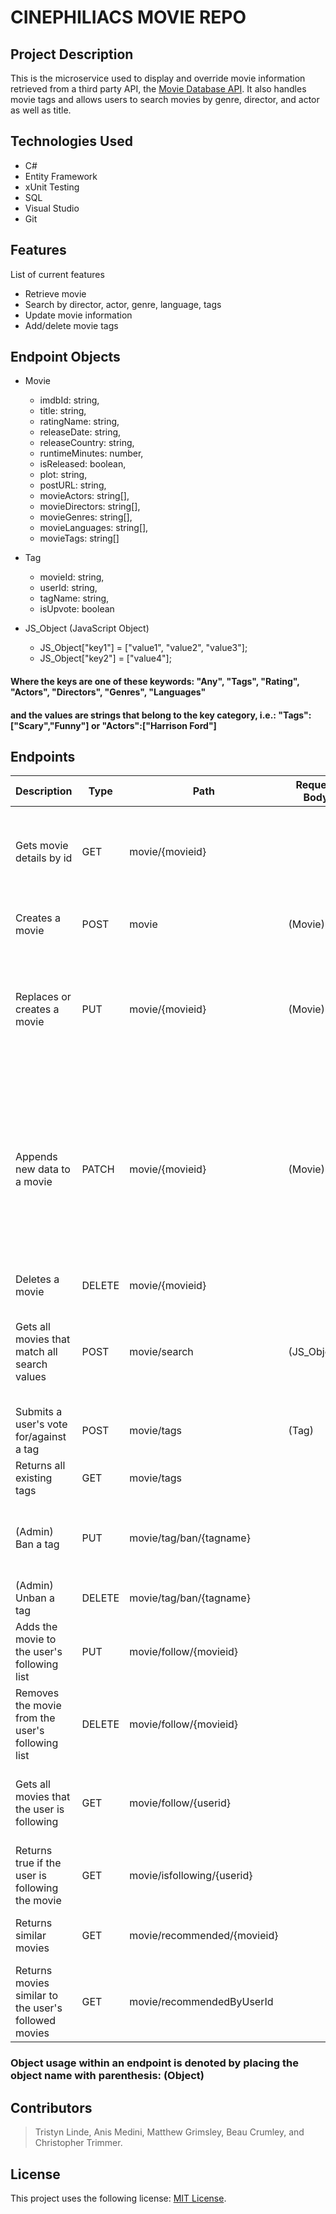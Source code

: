 # CINEPHILIACS MOVIE REPO

## Project Description

This is the microservice used to display and override movie information retrieved from a third party API, the [Movie Database API]( https://rapidapi.com/rapidapi/api/movie-database-imdb-alternative/). It also handles movie tags and allows users to search movies by genre, director, and actor as well as title.  

## Technologies Used

* C#
* Entity Framework
* xUnit Testing
* SQL
* Visual Studio
* Git

## Features

List of current features
* Retrieve movie
* Search by director, actor, genre, language, tags
* Update movie information
* Add/delete movie tags 

## Endpoint Objects
* Movie
  * imdbId: string,
  * title: string,
  * ratingName: string,
  * releaseDate: string,
  * releaseCountry: string,
  * runtimeMinutes: number,
  * isReleased: boolean,
  * plot: string,
  * postURL: string,
  * movieActors: string[],
  * movieDirectors: string[],
  * movieGenres: string[],
  * movieLanguages: string[],
  * movieTags: string[]

* Tag
  * movieId: string,
  * userId: string,
  * tagName: string,
  * isUpvote: boolean

* JS_Object (JavaScript Object)
  * JS_Object["key1"] = ["value1", "value2", "value3"];
  * JS_Object["key2"] = ["value4"];
#### Where the keys are one of these keywords: "Any", "Tags", "Rating", "Actors", "Directors", "Genres", "Languages"
#### and the values are strings that belong to the key category, i.e.: "Tags":["Scary","Funny"] or "Actors":["Harrison Ford"]

## Endpoints
| Description                                          | Type   | Path                        | Request Body | Returned  | Comments                                                                                                                                         |
|------------------------------------------------------|--------|-----------------------------|--------------|-----------|--------------------------------------------------------------------------------------------------------------------------------------------------|
| Gets movie details by id                             | GET    | movie/{movieid}             |              | (Movie)   | If the movie does not exist, returns the data from the public movie API.                                                                         |
| Creates a movie                                      | POST   | movie                       | (Movie)      |           | Fails if the movie already exists.                                                                                                               |
| Replaces or creates a movie                          | PUT    | movie/{movieid}             | (Movie)      |           | All movie properties are overwritten to match the provided Movie object.                                                                         |
| Appends new data to a movie                          | PATCH  | movie/{movieid}             | (Movie)      |           | Only the provided properties are updated, missing properties remain unchanged. If movie does not exist, uses data from public movie API as base. |
| Deletes a movie                                      | DELETE | movie/{movieid}             |              |           |                                                                                                                                                  |
| Gets all movies that match all search values         | POST   | movie/search                | (JS_Object)  | string[]  | Returns an array of movieId strings. Does not search the public movie API.                                                                       |
| Submits a user's vote for/against a tag              | POST   | movie/tags                  | (Tag)        |           |                                                                                                                                                  |
| Returns all existing tags                            | GET    | movie/tags                  |              |           |                                                                                                                                                  |
| (Admin) Ban a tag                                    | PUT    | movie/tag/ban/{tagname}     |              |           | Banned tags are not returned with movie details                                                                                                  |
| (Admin) Unban a tag                                  | DELETE | movie/tag/ban/{tagname}     |              |           |                                                                                                                                                  |
| Adds the movie to the user's following list          | PUT    | movie/follow/{movieid}      |              |           |                                                                                                                                                  |
| Removes the movie from the user's following list     | DELETE | movie/follow/{movieid}      |              |           |                                                                                                                                                  |
| Gets all movies that the user is following           | GET    | movie/follow/{userid}       |              |           | Returns a list containing the movieid of each movie.                                                                                             |
| Returns true if the user is following the movie      | GET    | movie/isfollowing/{userid}  |              | boolean   |                                                                                              |
| Returns similar movies                               | GET    | movie/recommended/{movieid} |              | (Movie)[] | Returns an array of movie objects                                                                                                                |
| Returns movies similar to the user's followed movies | GET    | movie/recommendedByUserId   |              | (Movie)[] | Returns an array of movie objects                                                                                                                |
### Object usage within an endpoint is denoted by placing the object name with parenthesis: (Object)

## Contributors

> Tristyn Linde, Anis Medini, Matthew Grimsley, Beau Crumley, and Christopher Trimmer.

## License

This project uses the following license: [MIT License]( https://mit-license.org/).
